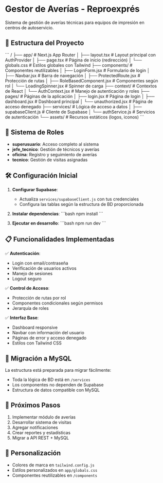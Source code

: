 # Gestor de Averías - Reproexprés

Sistema de gestión de averías técnicas para equipos de impresión en centros de autoservicio.

## 🚀 Estructura del Proyecto

\`\`\`
/
├── app/                    # Next.js App Router
│   ├── layout.tsx         # Layout principal con AuthProvider
│   ├── page.tsx           # Página de inicio (redirección)
│   └── globals.css        # Estilos globales con Tailwind
├── components/            # Componentes reutilizables
│   ├── LoginForm.jsx      # Formulario de login
│   ├── Navbar.jsx         # Barra de navegación
│   ├── ProtectedRoute.jsx # Protección de rutas
│   ├── RoleBasedComponent.jsx # Componentes según rol
│   └── LoadingSpinner.jsx # Spinner de carga
├── context/               # Contextos de React
│   └── AuthContext.jsx    # Manejo de autenticación y roles
├── pages/                 # Páginas de la aplicación
│   ├── login.jsx          # Página de login
│   ├── dashboard.jsx      # Dashboard principal
│   └── unauthorized.jsx   # Página de acceso denegado
├── services/              # Lógica de acceso a datos
│   ├── supabaseClient.js  # Cliente de Supabase
│   └── authService.js     # Servicios de autenticación
└── assets/                # Recursos estáticos (logos, iconos)
\`\`\`

## 🔐 Sistema de Roles

- **superusuario**: Acceso completo al sistema
- **jefe_tecnico**: Gestión de técnicos y averías
- **oficina**: Registro y seguimiento de averías
- **tecnico**: Gestión de visitas asignadas

## 🛠️ Configuración Inicial

1. **Configurar Supabase**:
   - Actualiza `services/supabaseClient.js` con tus credenciales
   - Configura las tablas según la estructura de BD proporcionada

2. **Instalar dependencias**:
   \`\`\`bash
   npm install
   \`\`\`

3. **Ejecutar en desarrollo**:
   \`\`\`bash
   npm run dev
   \`\`\`

## 📋 Funcionalidades Implementadas

✅ **Autenticación**:
- Login con email/contraseña
- Verificación de usuarios activos
- Manejo de sesiones
- Logout seguro

✅ **Control de Acceso**:
- Protección de rutas por rol
- Componentes condicionales según permisos
- Jerarquía de roles

✅ **Interfaz Base**:
- Dashboard responsive
- Navbar con información del usuario
- Páginas de error y acceso denegado
- Estilos con Tailwind CSS

## 🔄 Migración a MySQL

La estructura está preparada para migrar fácilmente:
- Toda la lógica de BD está en `/services`
- Los componentes no dependen de Supabase
- Estructura de datos compatible con MySQL

## 📝 Próximos Pasos

1. Implementar módulo de averías
2. Desarrollar sistema de visitas
3. Agregar notificaciones
4. Crear reportes y estadísticas
5. Migrar a API REST + MySQL

## 🎨 Personalización

- Colores de marca en `tailwind.config.js`
- Estilos personalizados en `app/globals.css`
- Componentes reutilizables en `/components`
